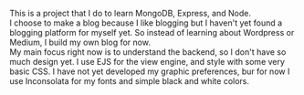 This is a project that I do to learn MongoDB, Express, and Node.
<br>
I choose to make a blog because I like blogging but I haven't yet found a blogging platform for myself yet. So instead of learning about Wordpress or Medium, I build my own blog for now. 
<br>
My main focus right now is to understand the backend, so I don't have so much design yet. I use EJS for the view engine, and style with some very basic CSS. I have not yet developed my graphic preferences, bur for now I use Inconsolata for my fonts and simple black and white colors.

